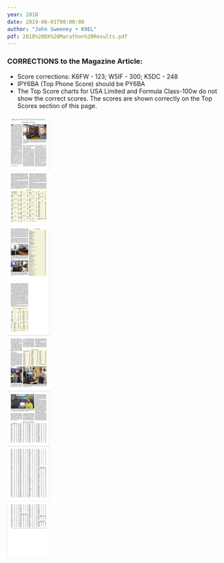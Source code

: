 ```yaml
---
year: 2018
date: 2019-06-01T00:00:00
author: "John Sweeney • K9EL"
pdf: 2018%20DX%20Marathon%20Results.pdf
---
```


### CORRECTIONS to the Magazine Article:

* Score corrections: K6FW - 123; W5IF - 300; K5DC - 248
* IPY6BA (Top Phone Score) should be PY6BA
* The Top Score charts for USA Limited and Formula Class-100w do not show the correct scores. The scores are shown correctly on the Top Scores section of this page.


![Full Article](article-pages.jpg)
